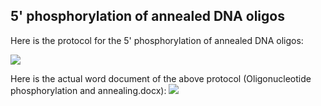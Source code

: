 ## 5' phosphorylation of annealed DNA oligos

Here is the protocol for the 5' phosphorylation of annealed DNA oligos:

![](https://dl.dropbox.com/s/lb9o0tlxxkl8yxy/Oligonucleotide_phosp.png)

Here is the actual word document of the above protocol (Oligonucleotide phosphorylation and annealing.docx):
[![](http://j5.jbei.org/j5manual/images/_nb_fileIcons/Oligonucleotide_phospfefffe.png)](http://j5.jbei.org/j5manual/attachments/Oligonucleotide_phosp.docx)
